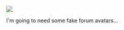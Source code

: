 ![](https://db-feed.s3.amazonaws.com/legacy/Screen_Shot_2019_05_21_at_4_58_01_PM-1558472315171.png)

I'm going to need some fake forum avatars...
